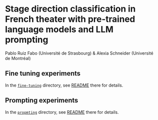 # Stage direction classification in French theater with pre-trained language models and LLM prompting
Pablo Ruiz Fabo (Université de Strasbourg) & Alexia Schneider (Université de Montréal)

## Fine tuning experiments

In the [`fine-tuning`](./fine-tuning) directory, see [README](fine-tuning/README.md) there for details.

## Prompting experiments

In the [`propmting`](./prompting) directory, see [README](prompting/README.md) there for details.
